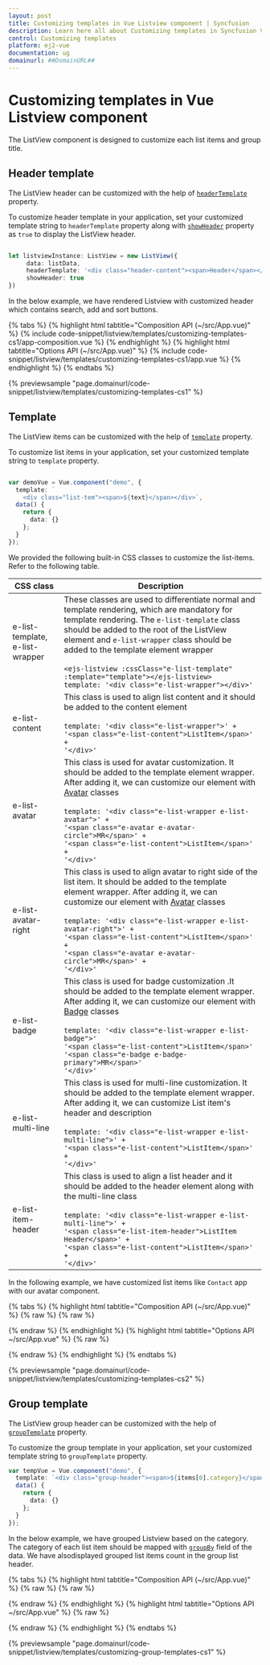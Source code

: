 ```yaml
---
layout: post
title: Customizing templates in Vue Listview component | Syncfusion
description: Learn here all about Customizing templates in Syncfusion Vue Listview component of Syncfusion Essential JS 2 and more.
control: Customizing templates 
platform: ej2-vue
documentation: ug
domainurl: ##DomainURL##
---
```


# Customizing templates in Vue Listview component

The ListView component is designed to customize each list items and group title.

## Header template

The ListView header can be customized with the help of [`headerTemplate`](https://ej2.syncfusion.com/vue/documentation/api/list-view/#headertemplate) property.

To customize header template in your application, set your customized template string to `headerTemplate` property along with [`showHeader`](https://ej2.syncfusion.com/vue/documentation/api/list-view/#showheader) property as `true` to display the ListView header.

```ts

let listviewInstance: ListView = new ListView({
     data: listData,
     headerTemplate: '<div class="header-content"><span>Header</span></div>',
     showHeader: true
})

```

In the below example, we have rendered Listview with customized header which contains search, add and sort buttons.

{% tabs %}
{% highlight html tabtitle="Composition API (~/src/App.vue)" %}
{% include code-snippet/listview/templates/customizing-templates-cs1/app-composition.vue %}
{% endhighlight %}
{% highlight html tabtitle="Options API (~/src/App.vue)" %}
{% include code-snippet/listview/templates/customizing-templates-cs1/app.vue %}
{% endhighlight %}
{% endtabs %}
        
{% previewsample "page.domainurl/code-snippet/listview/templates/customizing-templates-cs1" %}

## Template

The ListView items can be customized with the help of [`template`](https://ej2.syncfusion.com/vue/documentation/api/list-view/#template) property.

To customize list items in your application, set your customized template string to `template` property.

```ts

var demoVue = Vue.component("demo", {
  template: `
    <div class="list-tem"><span>${text}</span></div>`,
  data() {
    return {
      data: {}
    };
  }
});

```

We provided the following built-in CSS classes to customize the list-items. Refer to the following table.

| CSS class        | Description           |
| ------------- |-------------|
| e-list-template, e-list-wrapper | These classes are used to differentiate normal and template rendering, which are mandatory for template rendering. The `e-list-template` class should be added to the root of the ListView element and `e-list-wrapper` class should be added to the template element wrapper <br/><br/> `<ejs-listview :cssClass="e-list-template" :template="template"></ejs-listview>` <br/> `template: '<div class="e-list-wrapper"></div>'`
| e-list-content | This class is used to align list content and it should be added to the content element <br/><br/> `template: '<div class="e-list-wrapper">' +` <br/> `'<span class="e-list-content">ListItem</span>' +`<br/> `'</div>'`|
| e-list-avatar | This class is used for avatar customization. It should be added to the template element wrapper. After adding it, we can customize our element with [Avatar](https://ej2.syncfusion.com/documentation/avatar/getting-started/) classes <br/><br/> `template: '<div class="e-list-wrapper e-list-avatar">' +` <br/> `'<span class="e-avatar e-avatar-circle">MR</span>' +`<br/> `'<span class="e-list-content">ListItem</span>' +`<br/> `'</div>'`|
| e-list-avatar-right | This class is used to align avatar to right side of the list item. It should be added to the template element wrapper. After adding it, we can customize our element with [Avatar](https://ej2.syncfusion.com/documentation/avatar/getting-started/) classes <br/><br/> `template: '<div class="e-list-wrapper e-list-avatar-right">' +` <br/> `'<span class="e-list-content">ListItem</span>' +`<br/> `'<span class="e-avatar e-avatar-circle">MR</span>' +`<br/> `'</div>'`|
| e-list-badge | This class is used for badge customization .It should be added to the template element wrapper. After adding it, we can customize our element with [Badge](https://ej2.syncfusion.com/documentation/badge/getting-started/) classes <br/><br/> `template: '<div class="e-list-wrapper e-list-badge">'` <br/>`'<span class="e-list-content">ListItem</span>'`<br/>`'<span class="e-badge e-badge-primary">MR</span>'`<br/>`'</div>'`|
| e-list-multi-line | This class is used for multi-line customization. It should be added to the template element wrapper. After adding it, we can customize List item's header and description <br/><br/>`template: '<div class="e-list-wrapper e-list-multi-line">' +` <br/>`'<span class="e-list-content">ListItem</span>' +`<br/>`'</div>'`|
| e-list-item-header |This class is used to align a list header and it should be added to the header element along with the multi-line class <br/><br/> `template: '<div class="e-list-wrapper e-list-multi-line">' +` <br/>`'<span class="e-list-item-header">ListItem Header</span>' +`<br/>`'<span class="e-list-content">ListItem</span>' +`<br/>`'</div>'`|

In the following example, we have customized list items like `Contact` app with our avatar component.

{% tabs %}
{% highlight html tabtitle="Composition API (~/src/App.vue)" %}
{% raw %}
{%  raw %}

<template>
  <div class="control-section">
    <div id = 'flat-list'>
    <!-- ListView element -->
    <ejs-listview id='List' :dataSource='data' headerTitle='Contacts' showHeader='true' cssClass='e-list-template' :template='template' sortOrder='Ascending' width='350px'></ejs-listview>
    </div>
  </div>
</template>
<style>

#List {
  margin: 0 auto;
  border: 1px solid #ccc;
}

#List .e-list-item {
  height: 60px;
  cursor: pointer;
}

#List .e-list-header .e-text {
  font-family: sans-serif;
  font-size: 18px;
  line-height: 16px;
}

#List #content {
  margin: 0;
}

#List .e-list-header{
  background: rgb(2, 120, 215);
  color: white;
}

#List #info,
#List .name {
  font-size: 14px;
  margin: 0 60px;
  line-height: 20px;
}

#List .name {
  padding-top: 8px;
  font-weight: 500;
}

.pic01 {
  background-image: url("https://ej2.syncfusion.com/demos/src/grid/images/1.png");
}

.pic02 {
  background-image: url("https://ej2.syncfusion.com/demos/src/grid/images/3.png");
}

.pic03 {
  background-image: url("https://ej2.syncfusion.com/demos/src/grid/images/5.png");
}

.pic04 {
  background-image: url("https://ej2.syncfusion.com/demos/src/grid/images/2.png");
}

#List .e-list-item:nth-child(1) .e-avatar {
  background-color: #039be5;
}

#List .e-list-item:nth-child(2) .e-avatar {
  background-color: #e91e63;
}

#List .e-list-item:nth-child(6) .e-avatar {
  background-color: #009688;
}

#List .e-list-item:nth-child(8) .e-avatar {
  background-color: #0088;
}

</style>
<script setup>

import { ListViewComponent } from "@syncfusion/ej2-vue-lists";

var demoVue = Vue.component("demo", {
  template:
    `<div class="e-list-wrapper e-list-multi-line e-list-avatar">
      <span :class="['e-avatar e-avatar-circle']" v-if="data.avatar !== ''">{{data.avatar}}</span>
      <span :class="[data.pic + ' e-avatar e-avatar-circle']" v-if="data.pic !== '' "> </span>
      <span class="e-list-item-header">{{data.text}}</span>
      <span class="e-list-content">{{data.contact}}</span>
    </div>`,
  data() {
    return {
      data: {}
    };
  }
});

export default {
  data: function() {
    return {
      data: [
  {
    text: "Jenifer",
    contact: "(206) 555-985774",
    id: "1",
    avatar: "",
    pic: "pic01"
  },
  { text: "Amenda", contact: "(206) 555-3412", id: "2", avatar: "A", pic: "" },
  {
    text: "Isabella",
    contact: "(206) 555-8122",
    id: "4",
    avatar: "",
    pic: "pic02"
  },
  {
    text: "William ",
    contact: "(206) 555-9482",
    id: "5",
    avatar: "W",
    pic: ""
  },
  {
    text: "Jacob",
    contact: "(71) 555-4848",
    id: "6",
    avatar: "",
    pic: "pic04"
  },
  { text: "Matthew", contact: "(71) 555-7773", id: "7", avatar: "M", pic: "" },
  {
    text: "Oliver",
    contact: "(71) 555-5598",
    id: "8",
    avatar: "",
    pic: "pic03"
  },
  {
    text: "Charlotte",
    contact: "(206) 555-1189",
    id: "9",
    avatar: "C",
    pic: ""
  }
],
    fields: {text: 'text'},
    template: function () {
                return { template : demoVue};
            }
    };
  },
}
</script>
{% endraw %}
{% endhighlight %}
{% highlight html tabtitle="Options API ~/src/App.vue" %}
{%  raw %}

<template>
  <div class="control-section">
    <div id = 'flat-list'>
    <!-- ListView element -->
    <ejs-listview id='List' :dataSource='data' headerTitle='Contacts' showHeader='true' cssClass='e-list-template' :template='template' sortOrder='Ascending' width='350px'></ejs-listview>
    </div>
  </div>
</template>
<style>

#List {
  margin: 0 auto;
  border: 1px solid #ccc;
}

#List .e-list-item {
  height: 60px;
  cursor: pointer;
}

#List .e-list-header .e-text {
  font-family: sans-serif;
  font-size: 18px;
  line-height: 16px;
}

#List #content {
  margin: 0;
}

#List .e-list-header{
  background: rgb(2, 120, 215);
  color: white;
}

#List #info,
#List .name {
  font-size: 14px;
  margin: 0 60px;
  line-height: 20px;
}

#List .name {
  padding-top: 8px;
  font-weight: 500;
}

.pic01 {
  background-image: url("https://ej2.syncfusion.com/demos/src/grid/images/1.png");
}

.pic02 {
  background-image: url("https://ej2.syncfusion.com/demos/src/grid/images/3.png");
}

.pic03 {
  background-image: url("https://ej2.syncfusion.com/demos/src/grid/images/5.png");
}

.pic04 {
  background-image: url("https://ej2.syncfusion.com/demos/src/grid/images/2.png");
}

#List .e-list-item:nth-child(1) .e-avatar {
  background-color: #039be5;
}

#List .e-list-item:nth-child(2) .e-avatar {
  background-color: #e91e63;
}

#List .e-list-item:nth-child(6) .e-avatar {
  background-color: #009688;
}

#List .e-list-item:nth-child(8) .e-avatar {
  background-color: #0088;
}

</style>
<script>

import { ListViewComponent } from "@syncfusion/ej2-vue-lists";

var demoVue = Vue.component("demo", {
  template:
    `<div class="e-list-wrapper e-list-multi-line e-list-avatar">
      <span :class="['e-avatar e-avatar-circle']" v-if="data.avatar !== ''">{{data.avatar}}</span>
      <span :class="[data.pic + ' e-avatar e-avatar-circle']" v-if="data.pic !== '' "> </span>
      <span class="e-list-item-header">{{data.text}}</span>
      <span class="e-list-content">{{data.contact}}</span>
    </div>`,
  data() {
    return {
      data: {}
    };
  }
});

export default {
name: "App",
components: {
"ejs-listview":ListviewComponent,

},

  data: function() {
    return {
      data: [
  {
    text: "Jenifer",
    contact: "(206) 555-985774",
    id: "1",
    avatar: "",
    pic: "pic01"
  },
  { text: "Amenda", contact: "(206) 555-3412", id: "2", avatar: "A", pic: "" },
  {
    text: "Isabella",
    contact: "(206) 555-8122",
    id: "4",
    avatar: "",
    pic: "pic02"
  },
  {
    text: "William ",
    contact: "(206) 555-9482",
    id: "5",
    avatar: "W",
    pic: ""
  },
  {
    text: "Jacob",
    contact: "(71) 555-4848",
    id: "6",
    avatar: "",
    pic: "pic04"
  },
  { text: "Matthew", contact: "(71) 555-7773", id: "7", avatar: "M", pic: "" },
  {
    text: "Oliver",
    contact: "(71) 555-5598",
    id: "8",
    avatar: "",
    pic: "pic03"
  },
  {
    text: "Charlotte",
    contact: "(206) 555-1189",
    id: "9",
    avatar: "C",
    pic: ""
  }
],
    fields: {text: 'text'},
    template: function () {
                return { template : demoVue};
            }
    };
  },
}
</script>

{% endraw %}
{% endhighlight %}
{% endtabs %}
        
{% previewsample "page.domainurl/code-snippet/listview/templates/customizing-templates-cs2" %}

## Group template

The ListView group header can be customized with the help of [`groupTemplate`](https://ej2.syncfusion.com/vue/documentation/api/list-view/#grouptemplate) property.

To customize the group template in your application, set your customized template string to `groupTemplate` property.

```ts
var tempVue = Vue.component("demo", {
  template: `<div class="group-header"><span>${items[0].category}</span></div>`,
  data() {
    return {
      data: {}
    };
  }
});

```

In the below example, we have grouped Listview based on the category. The category of each list item should be mapped with [`groupBy`](https://ej2.syncfusion.com/vue/documentation/api/list-view/fieldSettingsModel/#groupby) field of the data. We have alsodisplayed  grouped list items count in the group list header.

{% tabs %}
{% highlight html tabtitle="Composition API (~/src/App.vue)" %}
{% raw %}
{%  raw %}

<template>
  <div class="control-section">
    <div id = 'flat-list'>
      <!-- ListView element -->
      <ejs-listview id='List' ref='list' :dataSource='data' :fields='fields' :template="demoTemplate" :groupTemplate="groupTemplate" cssClass='e-list-template' width='350px'>
      </ejs-listview>
    </div>
  </div>
</template>
<style>

  #List {
      display: block;
      margin: auto;
      border: 1px solid;
      border-color: #ccc;
      border-color: rgba(0, 0, 0, 0.12);
      width: 60%;
  }

  #List .settings {
      height: auto;
  }

  #List .e-list-item {
      height: auto;
      padding: 0;
      cursor: pointer;
      box-sizing: border-box;
  }
  #List .e-list-header .e-text {
      font-family: sans-serif;
      font-size: 18px;
      line-height: 26px;
  }
</style>
<script setup>

import { ListViewComponent } from "@syncfusion/ej2-vue-lists";

var demoVue = Vue.component("demo", {
  template:
  `<div class="e-list-wrapper e-list-multi-line e-list-avatar">
    <img class="e-avatar e-avatar-circle" :src='data.image' style="background:#BCBCBC" />
    <span class="e-list-item-header">{{data.Name}}</span>
    <span class="e-list-content">{{data.contact}}</span>
  </div>`,
  data() {
    return {
      data: {}
    };
  }
});
var tempVue = Vue.component("demo", {
  template:
  `<div>
    <span class="category">{{data.items[0].category}}</span>
    <span class="count"> {{data.items.length}} Item(s)</span>
  </div>`,
  data() {
    return {
      data: {}
    };
  }
});
export default {
  data: function() {
    return {
        data: [
        { Name: 'Nancy', contact:'(206) 555-985774', id: '1', image: 'https://ej2.syncfusion.com/demos/src/grid/images/1.png',  category: 'Experience'},
        { Name: 'Janet', contact: '(206) 555-3412', id: '2', image: 'https://ej2.syncfusion.com/demos/src/grid/images/3.png', category: 'Fresher' },
        { Name: 'Margaret', contact:'(206) 555-8122', id:'4', image: 'https://ej2.syncfusion.com/demos/src/grid/images/4.png', category: 'Experience' },
        { Name: 'Andrew ', contact:'(206) 555-9482', id: '5', image: 'https://ej2.syncfusion.com/demos/src/grid/images/2.png', category: 'Experience'},
        { Name: 'Steven', contact:'(71) 555-4848', id: '6', image: 'https://ej2.syncfusion.com/demos/src/grid/images/5.png', category: 'Fresher' },
        { Name: 'Michael', contact:'(71) 555-7773', id: '7', image: 'https://ej2.syncfusion.com/demos/src/grid/images/6.png', category: 'Experience' },
        { Name: 'Robert', contact:'(71) 555-5598', id: '8', image: 'https://ej2.syncfusion.com/demos/src/grid/images/7.png', category: 'Fresher' },
        { Name: 'Laura', contact:'(206) 555-1189', id: '9', image: 'https://ej2.syncfusion.com/demos/src/grid/images/8.png', category: 'Experience' },
        ],
        fields: {text: 'Name', groupBy: 'category'},
        demoTemplate: function () {
            return { template : demoVue};
        },
        groupTemplate: function () {
            return { template : tempVue};
        },
    };
  },
}
</script>
{% endraw %}
{% endhighlight %}
{% highlight html tabtitle="Options API ~/src/App.vue" %}
{%  raw %}

<template>
  <div class="control-section">
    <div id = 'flat-list'>
      <!-- ListView element -->
      <ejs-listview id='List' ref='list' :dataSource='data' :fields='fields' :template="demoTemplate" :groupTemplate="groupTemplate" cssClass='e-list-template' width='350px'>
      </ejs-listview>
    </div>
  </div>
</template>
<style>

  #List {
      display: block;
      margin: auto;
      border: 1px solid;
      border-color: #ccc;
      border-color: rgba(0, 0, 0, 0.12);
      width: 60%;
  }

  #List .settings {
      height: auto;
  }

  #List .e-list-item {
      height: auto;
      padding: 0;
      cursor: pointer;
      box-sizing: border-box;
  }
  #List .e-list-header .e-text {
      font-family: sans-serif;
      font-size: 18px;
      line-height: 26px;
  }
</style>
<script>

import { ListViewComponent } from "@syncfusion/ej2-vue-lists";

var demoVue = Vue.component("demo", {
  template:
  `<div class="e-list-wrapper e-list-multi-line e-list-avatar">
    <img class="e-avatar e-avatar-circle" :src='data.image' style="background:#BCBCBC" />
    <span class="e-list-item-header">{{data.Name}}</span>
    <span class="e-list-content">{{data.contact}}</span>
  </div>`,
  data() {
    return {
      data: {}
    };
  }
});
var tempVue = Vue.component("demo", {
  template:
  `<div>
    <span class="category">{{data.items[0].category}}</span>
    <span class="count"> {{data.items.length}} Item(s)</span>
  </div>`,
  data() {
    return {
      data: {}
    };
  }
});
export default {
name: "App",
components: {
"ejs-listview":ListviewComponent,

},

  data: function() {
    return {
        data: [
        { Name: 'Nancy', contact:'(206) 555-985774', id: '1', image: 'https://ej2.syncfusion.com/demos/src/grid/images/1.png',  category: 'Experience'},
        { Name: 'Janet', contact: '(206) 555-3412', id: '2', image: 'https://ej2.syncfusion.com/demos/src/grid/images/3.png', category: 'Fresher' },
        { Name: 'Margaret', contact:'(206) 555-8122', id:'4', image: 'https://ej2.syncfusion.com/demos/src/grid/images/4.png', category: 'Experience' },
        { Name: 'Andrew ', contact:'(206) 555-9482', id: '5', image: 'https://ej2.syncfusion.com/demos/src/grid/images/2.png', category: 'Experience'},
        { Name: 'Steven', contact:'(71) 555-4848', id: '6', image: 'https://ej2.syncfusion.com/demos/src/grid/images/5.png', category: 'Fresher' },
        { Name: 'Michael', contact:'(71) 555-7773', id: '7', image: 'https://ej2.syncfusion.com/demos/src/grid/images/6.png', category: 'Experience' },
        { Name: 'Robert', contact:'(71) 555-5598', id: '8', image: 'https://ej2.syncfusion.com/demos/src/grid/images/7.png', category: 'Fresher' },
        { Name: 'Laura', contact:'(206) 555-1189', id: '9', image: 'https://ej2.syncfusion.com/demos/src/grid/images/8.png', category: 'Experience' },
        ],
        fields: {text: 'Name', groupBy: 'category'},
        demoTemplate: function () {
            return { template : demoVue};
        },
        groupTemplate: function () {
            return { template : tempVue};
        },
    };
  },
}
</script>

{% endraw %}
{% endhighlight %}
{% endtabs %}
        
{% previewsample "page.domainurl/code-snippet/listview/templates/customizing-group-templates-cs1" %}